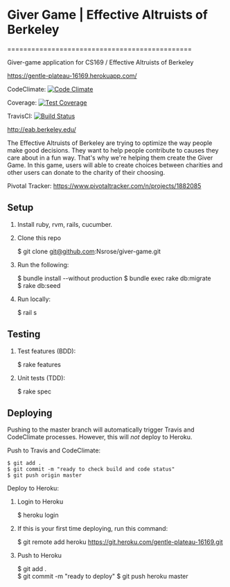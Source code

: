 # Giver Game | Effective Altruists of Berkeley
==============================================

Giver-game application for CS169 / Effective Altruists of Berkeley

https://gentle-plateau-16169.herokuapp.com/


CodeClimate:
[![Code Climate](https://codeclimate.com/github/Nsrose/giver-game/badges/gpa.svg)](https://codeclimate.com/github/Nsrose/giver-game)

Coverage:
[![Test Coverage](https://codeclimate.com/github/Nsrose/giver-game/badges/coverage.svg)](https://codeclimate.com/github/Nsrose/giver-game/coverage)

TravisCI:
[![Build Status](https://travis-ci.org/Nsrose/giver-game.svg?branch=master)](https://travis-ci.org/Nsrose/giver-game)

http://eab.berkeley.edu/

The Effective Altruists of Berkeley are trying to optimize the way people make good decisions. 
They want to help people contribute to causes they care about in a fun way. That's why we're helping them create the Giver
Game. In this game, users will able to create choices between charities and other users can donate to the charity of their 
choosing. 


Pivotal Tracker: https://www.pivotaltracker.com/n/projects/1882085

Setup
-----
1. Install ruby, rvm, rails, cucumber.  
2. Clone this repo  


    $ git clone git@github.com:Nsrose/giver-game.git  


3. Run the following:
    
    
    $ bundle install --without production
    $ bundle exec rake db:migrate    
    $ rake db:seed


4. Run locally:  


    $ rail s



Testing
-------
1. Test features (BDD):  


    $ rake features  


2. Unit tests (TDD):
  

    $ rake spec  


Deploying
---------
Pushing to the master branch will automatically trigger Travis and CodeClimate processes. However, 
this will *not* deploy to Heroku. 

Push to Travis and CodeClimate:

    
    $ git add .
    $ git commit -m "ready to check build and code status"
    $ git push origin master
      
    


Deploy to Heroku:  

1. Login to Heroku
 
 
    $ heroku login

2. If this is your first time deploying, run this command:  


    $ git remote add heroku https://git.heroku.com/gentle-plateau-16169.git  
    


3. Push to Heroku  


    $ git add .  
    $ git commit -m "ready to deploy"
    $ git push heroku master
  



